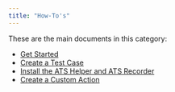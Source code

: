 ```yaml
---
title: "How-To's"
---
```


These are the main documents in this category:

* [Get Started](getting-started)
* [Create a Test Case](create-a-test-case)
* [Install the ATS Helper and ATS Recorder](install-ats-helper-recorder)
* [Create a Custom Action](create-custom-action)



